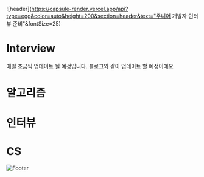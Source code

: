 ![header](https://capsule-render.vercel.app/api?type=egg&color=auto&height=200&section=header&text="주니어 개발자 인터뷰 준비"&fontSize=25)


# Interview

매일 조금씩 업데이트 될 예정입니다.
블로그와 같이 업데이트 할 예정이예요

# 알고리즘

# 인터뷰

# CS

![Footer](https://capsule-render.vercel.app/api?type=waving&color=auto&height=200&section=footer)

